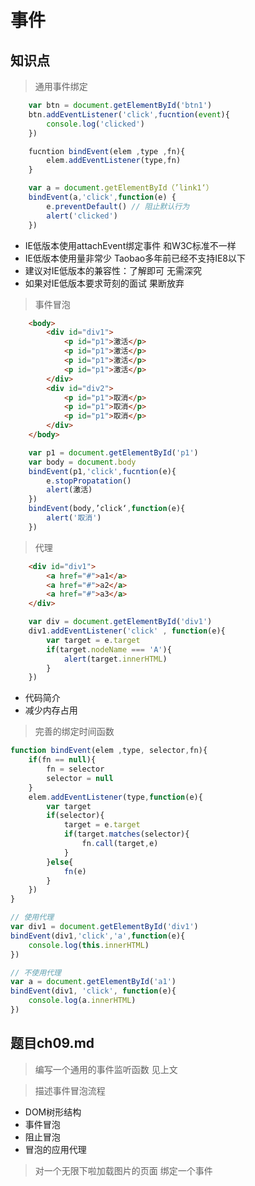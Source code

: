 # 事件

知识点
---
> 通用事件绑定
``` js
    var btn = document.getElementById('btn1')
    btn.addEventListener('click',fucntion(event){
        console.log('clicked')
    })

    fucntion bindEvent(elem ,type ,fn){
        elem.addEventListener(type,fn)
    }

    var a = document.getElementById（’link1‘）
    bindEvent(a,'click',function(e) {
        e.preventDefault() // 阻止默认行为
        alert('clicked')
    })
```

- IE低版本使用attachEvent绑定事件 和W3C标准不一样
- IE低版本使用量非常少 Taobao多年前已经不支持IE8以下
- 建议对IE低版本的兼容性：了解即可 无需深究
- 如果对IE低版本要求苛刻的面试 果断放弃


> 事件冒泡

``` html
    <body>
        <div id="div1">
            <p id="p1">激活</p>
            <p id="p1">激活</p>
            <p id="p1">激活</p>
            <p id="p1">激活</p>
        </div>
        <div id="div2">
            <p id="p1">取消</p>
            <p id="p1">取消</p>
            <p id="p1">取消</p>
        </div>
    </body>

```
``` js
    var p1 = document.getElementById('p1')
    var body = document.body
    bindEvent(p1,'click',fucntion(e){
        e.stopPropatation()
        alert(激活)
    })
    bindEvent(body,’click‘,function(e){
        alert('取消')
    })

```



> 代理
``` html
    <div id="div1">
        <a href="#">a1</a>
        <a href="#">a2</a>
        <a href="#">a3</a>
    </div>
```
``` js
    var div = document.getElementById('div1')
    div1.addEventListener('click' , function(e){
        var target = e.target
        if(target.nodeName === 'A'){
            alert(target.innerHTML)
        }
    })
```
- 代码简介
- 减少内存占用

> 完善的绑定时间函数
```js
function bindEvent(elem ,type, selector,fn){
    if(fn == null){
        fn = selector
        selector = null
    }
    elem.addEventListener(type,function(e){
        var target
        if(selector){
            target = e.target
            if(target.matches(selector){
                fn.call(target,e)
            }
        }else{
            fn(e)
        }       
    })
}

// 使用代理
var div1 = document.getElementById('div1')
bindEvent(div1,'click','a',function(e){
    console.log(this.innerHTML)
})

// 不使用代理
var a = document.getElementById('a1')
bindEvent(div1, 'click', function(e){
    console.log(a.innerHTML)
})
```

题目ch09.md
----
> 编写一个通用的事件监听函数
见上文

> 描述事件冒泡流程
- DOM树形结构
- 事件冒泡
- 阻止冒泡
- 冒泡的应用代理

> 对一个无限下啦加载图片的页面 绑定一个事件